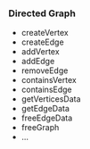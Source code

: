 ### Directed Graph

- createVertex
- createEdge
- addVertex
- addEdge
- removeEdge
- containsVertex
- containsEdge
- getVerticesData
- getEdgeData
- freeEdgeData
- freeGraph
- ...
